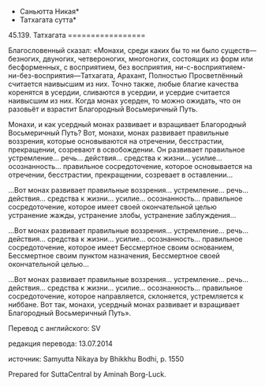 * Саньютта Никая*
* Татхагата сутта*

45\.139\. Татхагата
\=\=\=\=\=\=\=\=\=\=\=\=\=\=\=\=\=

Благословенный сказал: «Монахи, среди каких бы то ни было существ—безногих, двуногих, четвероногих, многоногих, состоящих из форм или бесформенных, с восприятием, без восприятия, ни\-с\-восприятияем\-ни\-без\-восприятия—Татхагата, Арахант, Полностью Просветлённый считается наивысшим из них\. Точно также, любые благие качества коренятся в усердии, сливаются в усердии, и усердие считается наивысшим из них\. Когда монах усерден, то можно ожидать, что он разовьёт и взрастит Благородный Восьмеричный Путь\.

Монахи, и как усердный монах развивает и взращивает Благородный Восьмеричный Путь? Вот, монахи, монах развивает правильные воззрения, которые основываются на отречении, бесстрастии, прекращении, созревают в освобождении\. Он развивает правильное устремление… речь… действия… средства к жизни… усилие… осознанность… правильное сосредоточение, которое основывается на отречении, бесстрастии, прекращении, созревает в оставлении…

…Вот монах развивает правильные воззрения… устремление… речь… действия… средства к жизни… усилие… осознанность… правильное сосредоточение, которое имеет своей окончательной целью устранение жажды, устранение злобы, устранение заблуждения…

…Вот монах развивает правильные воззрения… устремление… речь… действия… средства к жизни… усилие… осознанность… правильное сосредоточение, которое имеет Бессмертное своим основанием, Бессмертное своим пунктом назначения, Бессмертное своей окончательной целью…

…Вот монах развивает правильные воззрения… устремление… речь… действия… средства к жизни… усилие… осознанность… правильное сосредоточение, которое направляется, склоняется, устремляется к ниббане\. Вот так, монахи, усердный монах развивает и взращивает Благородный Восьмеричный Путь»\.

Перевод с английского: SV

редакция перевода: 13\.07\.2014

источник: Samyutta Nikaya by Bhikkhu Bodhi, p\. 1550

Prepared for SuttaCentral by Aminah Borg\-Luck\.